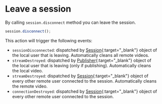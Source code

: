 # Leave a session

By calling `session.disconnect` method you can leave the session.

```javascript
session.disconnect();
```

This action will trigger the following events:

- `sessionDisconnected`: dispatched by [Session](../../api/openvidu-browser/classes/session.html){:target="_blank"} object of the local user that is leaving. Automatically cleans all remote videos.
- `streamDestroyed`: dispatched by [Publisher](../../api/openvidu-browser/classes/publisher.html){:target="_blank"} object of the local user that is leaving (only if publishing). Automatically cleans the local video.
- `streamDestroyed`: dispatched by [Session](../../api/openvidu-browser/classes/session.html){:target="_blank"} object of every other remote user connected to the session. Automatically cleans the remote video.
- `connectionDestroyed`: dispatched by [Session](../../api/openvidu-browser/classes/session.html){:target="_blank"} object of every other remote user connected to the session.

<br>